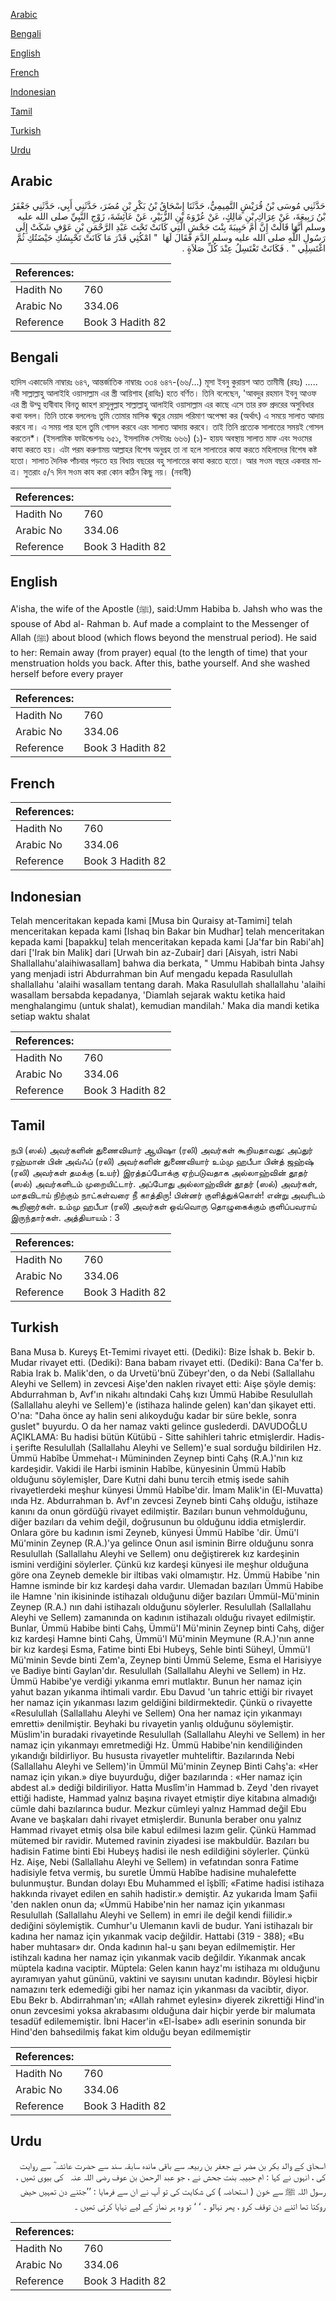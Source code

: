 [Arabic](#arabic)

[Bengali](#bengali)

[English](#english)

[French](#french)

[Indonesian](#indonesian)

[Tamil](#tamil)

[Turkish](#turkish)

[Urdu](#urdu)

## Arabic


<div dir="rtl" lang="ar" style={{fontSize:'larger',backgroundColor:'#f8f9fa',padding:20}}>
حَدَّثَنِي مُوسَى بْنُ قُرَيْشٍ التَّمِيمِيُّ، حَدَّثَنَا إِسْحَاقُ بْنُ بَكْرِ بْنِ مُضَرَ، حَدَّثَنِي أَبِي، حَدَّثَنِي جَعْفَرُ بْنُ رَبِيعَةَ، عَنْ عِرَاكِ بْنِ مَالِكٍ، عَنْ عُرْوَةَ بْنِ الزُّبَيْرِ، عَنْ عَائِشَةَ، زَوْجِ النَّبِيِّ صلى الله عليه وسلم أَنَّهَا قَالَتْ إِنَّ أُمَّ حَبِيبَةَ بِنْتَ جَحْشٍ الَّتِي كَانَتْ تَحْتَ عَبْدِ الرَّحْمَنِ بْنِ عَوْفٍ شَكَتْ إِلَى رَسُولِ اللَّهِ صلى الله عليه وسلم الدَّمَ فَقَالَ لَهَا ‏ "‏ امْكُثِي قَدْرَ مَا كَانَتْ تَحْبِسُكِ حَيْضَتُكِ ثُمَّ اغْتَسِلِي ‏"‏ ‏.‏ فَكَانَتْ تَغْتَسِلُ عِنْدَ كُلِّ صَلاَةٍ ‏.‏
</div>
<div style={{backgroundColor:'#f8f9fa',padding:20, marginBottom: 10}}><table> <thead> <tr> <th>References:</th> <th></th> </tr> </thead> <tbody><tr><td>Hadith No</td><td>760</td></tr><tr><td>Arabic No</td><td>334.06</td></tr><tr><td>Reference</td><td>Book 3 Hadith 82</td></tr></tbody></table></div>

## Bengali


<div dir="ltr" lang="bn" style={{fontSize:'larger',backgroundColor:'#f8f9fa',padding:20}}>
হাদিস একাডেমি নাম্বারঃ ৬৪৭, আন্তর্জাতিক নাম্বারঃ ৩৩৪ ৬৪৭-(৬৬/...) মূসা ইবনু কুরায়শ আত তামীমী (রহঃ) ..... নবী সাল্লাল্লাহু আলাইহি ওয়াসাল্লাম এর স্ত্রী আয়িশাহ (রাযিঃ) হতে বর্ণিত। তিনি বলেছেন, 'আবদুর রহমান ইবনু আওফ এর স্ত্রী উম্মু হাবীবাহ বিনতু জাহশ রাসূলুল্লাহ সাল্লাল্লাহু আলাইহি ওয়াসাল্লাম এর কাছে এসে তার রক্ত প্রদরের অসুবিধার কথা বলল। তিনি তাকে বললেনঃ তুমি তোমার মাসিক ঋতুর মেয়াদ পরিমাণ অপেক্ষা কর (অর্থাৎ) এ সময়ে সালাত আদায় করবে না। এ সময় পার হলে তুমি গোসল করবে এরং সালাত আদায় করবে। তাই তিনি প্রত্যেক সালাতের সময়ই গোসল করতেন*। (ইসলামিক ফাউন্ডেশনঃ ৬৫১, ইসলামিক সেন্টারঃ ৬৬৬) (১)- হায়য অবস্থায় সালাত মাফ এবং সওমের কাযা করতে হয়। এটা পরম করুণাময় আল্লাহর বিশেষ অনুগ্রহ তা না হলে সালাতের কাযা করতে মহিলাদের বিশেষ কষ্ট হতো। সালাত দৈনিক পাঁচবার পড়তে হয় বিধায় বছরের বহু সালাতের কাযা করতে হতো। আর সওম বছরে একবার মাত্র। সুতরাং ৫/৭ দিন সওম কায করা কোন কঠিন কিছু নয়। (নবাবী)
</div>
<div style={{backgroundColor:'#f8f9fa',padding:20, marginBottom: 10}}><table> <thead> <tr> <th>References:</th> <th></th> </tr> </thead> <tbody><tr><td>Hadith No</td><td>760</td></tr><tr><td>Arabic No</td><td>334.06</td></tr><tr><td>Reference</td><td>Book 3 Hadith 82</td></tr></tbody></table></div>

## English


<div dir="ltr" lang="en" style={{fontSize:'larger',backgroundColor:'#f8f9fa',padding:20}}>
A'isha, the wife of the Apostle (ﷺ), said:Umm Habiba b. Jahsh who was the spouse of Abd al- Rahman b. Auf made a complaint to the Messenger of Allah (ﷺ) about blood (which flows beyond the menstrual period). He said to her: Remain away (from prayer) equal (to the length of time) that your menstruation holds you back. After this, bathe yourself. And she washed herself before every prayer
</div>
<div style={{backgroundColor:'#f8f9fa',padding:20, marginBottom: 10}}><table> <thead> <tr> <th>References:</th> <th></th> </tr> </thead> <tbody><tr><td>Hadith No</td><td>760</td></tr><tr><td>Arabic No</td><td>334.06</td></tr><tr><td>Reference</td><td>Book 3 Hadith 82</td></tr></tbody></table></div>

## French


<div dir="ltr" lang="fr" style={{fontSize:'larger',backgroundColor:'#f8f9fa',padding:20}}>

</div>
<div style={{backgroundColor:'#f8f9fa',padding:20, marginBottom: 10}}><table> <thead> <tr> <th>References:</th> <th></th> </tr> </thead> <tbody><tr><td>Hadith No</td><td>760</td></tr><tr><td>Arabic No</td><td>334.06</td></tr><tr><td>Reference</td><td>Book 3 Hadith 82</td></tr></tbody></table></div>

## Indonesian


<div dir="ltr" lang="id" style={{fontSize:'larger',backgroundColor:'#f8f9fa',padding:20}}>
Telah menceritakan kepada kami [Musa bin Quraisy at-Tamimi] telah menceritakan kepada kami [Ishaq bin Bakar bin Mudhar] telah menceritakan kepada kami [bapakku] telah menceritakan kepada kami [Ja'far bin Rabi'ah] dari ['Irak bin Malik] dari [Urwah bin az-Zubair] dari [Aisyah, istri Nabi Shallallahu'alaihiwasallam] bahwa dia berkata, " Ummu Habibah binta Jahsy yang menjadi istri Abdurrahman bin Auf mengadu kepada Rasulullah shallallahu 'alaihi wasallam tentang darah. Maka Rasulullah shallallahu 'alaihi wasallam bersabda kepadanya, 'Diamlah sejarak waktu ketika haid menghalangimu (untuk shalat), kemudian mandilah.' Maka dia mandi ketika setiap waktu shalat
</div>
<div style={{backgroundColor:'#f8f9fa',padding:20, marginBottom: 10}}><table> <thead> <tr> <th>References:</th> <th></th> </tr> </thead> <tbody><tr><td>Hadith No</td><td>760</td></tr><tr><td>Arabic No</td><td>334.06</td></tr><tr><td>Reference</td><td>Book 3 Hadith 82</td></tr></tbody></table></div>

## Tamil


<div dir="ltr" lang="ta" style={{fontSize:'larger',backgroundColor:'#f8f9fa',padding:20}}>
நபி (ஸல்) அவர்களின் துணைவியார் ஆயிஷா (ரலி) அவர்கள் கூறியதாவது: அப்துர் ரஹ்மான் பின் அவ்ஃப் (ரலி) அவர்களின் துணைவியார் உம்மு ஹபீபா பின்த் ஜஹ்ஷ் (ரலி) அவர்கள் தமக்கு (உயர்) இரத்தப்போக்கு ஏற்படுவதாக அல்லாஹ்வின் தூதர் (ஸல்) அவர்களிடம் முறையிட்டார். அப்போது அல்லாஹ்வின் தூதர் (ஸல்) அவர்கள், மாதவிடாய் நிற்கும் நாட்கள்வரை நீ காத்திரு! பின்னர் குளித்துக்கொள்! என்று அவரிடம் கூறினார்கள். உம்மு ஹபீபா (ரலி) அவர்கள் ஒவ்வொரு தொழுகைக்கும் குளிப்பவராய் இருந்தார்கள். அத்தியாயம் : 3
</div>
<div style={{backgroundColor:'#f8f9fa',padding:20, marginBottom: 10}}><table> <thead> <tr> <th>References:</th> <th></th> </tr> </thead> <tbody><tr><td>Hadith No</td><td>760</td></tr><tr><td>Arabic No</td><td>334.06</td></tr><tr><td>Reference</td><td>Book 3 Hadith 82</td></tr></tbody></table></div>

## Turkish


<div dir="ltr" lang="tr" style={{fontSize:'larger',backgroundColor:'#f8f9fa',padding:20}}>
Bana Musa b. Kureyş Et-Temimi rivayet etti. (Dediki): Bize İshak b. Bekir b. Mudar rivayet etti. (Dediki): Bana babam rivayet etti. (Dediki): Bana Ca'fer b. Rabia Irak b. Malik'den, o da Urvetü'bnü Zübeyr'den, o da Nebi (Sallallahu Aleyhi ve Sellem) in zevcesi Aişe'den naklen rivayet etti: Aişe şöyle demiş: Abdurrahman b, Avf'ın nikahı altındaki Cahş kızı Ümmü Habibe Resulullah (Sallallahu aleyhi ve Sellem)'e (istihaza halinde gelen) kan'dan şikayet etti. O'na: "Daha önce ay halin seni alıkoyduğu kadar bir süre bekle, sonra guslet" buyurdu. O da her namaz vakti gelince guslederdi. DAVUDOĞLU AÇIKLAMA: Bu hadisi bütün Kütübü - Sitte sahihleri tahric etmişlerdir. Hadis-i şerifte Resulullah (Sallallahu Aleyhi ve Sellem)'e sual sorduğu bildirilen Hz. Ümmü Habîbe Ümmehat-ı Mümininden Zeynep binti Cahş (R.A.)'nın kız kardeşidir. Vakidi ile Harbi isminin Habîbe, künyesinin Ümmü Habîb olduğunu söylemişler, Dare Kutni dahi bunu tercih etmiş isede sahih rivayetlerdeki meşhur künyesi Ümmü Habîbe'dir. İmam Malik'in (El-Muvatta) ında Hz. Abdurrahman b. Avf'ın zevcesi Zeyneb binti Cahş olduğu, istihaze kanını da onun gördüğü rivayet edilmiştir. Bazıları bunun vehmolduğunu, diğer bazıları da vehim değil, doğrusunun bu olduğunu iddia etmişlerdir. Onlara göre bu kadının ismi Zeyneb, künyesi Ümmü Habîbe 'dir. Ümü'l Mü'minin Zeynep (R.A.)'ya gelince Onun asıl isminin Birre olduğunu sonra Resulullah (Sallallahu Aleyhi ve Sellem) onu değiştirerek kız kardeşinin ismini verdiğini söylerler. Çünkü kız kardeşi künyesi ile meşhur olduğuna göre ona Zeyneb demekle bir iltibas vaki olmamıştır. Hz. Ümmü Habibe 'nin Hamne isminde bir kız kardeşi daha vardır. Ulemadan bazıları Ümmü Habibe ile Hamne 'nin ikisininde istihazalı olduğunu diğer bazıları Ümmül-Mü'minin Zeynep (R.A.) nın dahi istihazalı olduğunu söylerler. Resulullah (Sallallahu Aleyhi ve Sellem) zamanında on kadının istihazalı olduğu rivayet edilmiştir. Bunlar, Ümmü Habibe binti Cahş, Ümmü'l Mü'minin Zeynep binti Cahş, diğer kız kardeşi Hamne binti Cahş, Ümmü'l Mü'minin Meymune (R.A.)'nın anne bir kız kardeşi Esma, Fatime bin­ti Ebi Hubeyş, Sehle binti Süheyl, Ümmü'l Mü'minin Sevde binti Zem'a, Zeynep binti Ümmü Seleme, Esma el Harisiyye ve Badiye binti Gaylan'dır. Resulullah (Sallallahu Aleyhi ve Sellem) in Hz. Ümmü Habibe'ye verdiği yıkanma emri mutlaktır. Bunun her namaz için yahut bazan yıkanma ihtimali vardır. Ebu Davud 'un tahric ettiği bir rivayet her namaz için yıkanması lazım geldiğini bildirmektedir. Çünkü o rivayette «Resulullah (Sallallahu Aleyhi ve Sellem) Ona her namaz için yıkanmayı emretti» denilmiştir. Beyhaki bu rivayetin yanlış olduğunu söylemiştir. Müslim'in buradaki rivayetinde Resulullah (Sallallahu Aleyhi ve Sellem) in her namaz için yıkanmayı emretmediği Hz. Ümmü Habibe'nin kendiliğinden yıkandığı bildirliyor. Bu hususta rivayetler muhteliftir. Bazılarında Nebi (Sallallahu Aleyhi ve Sellem)'in Ümmül Mü'minin Zeynep Binti Cahş'a: «Her namaz için yıkan.» diye buyurduğu, diğer bazılarında : «Her namaz için abdest al.» dediği bildiriliyor. Hatta Muslîm'in Hammad b. Zeyd 'den rivayet ettiği hadiste, Hammad yalnız başına rivayet etmiştir diye kitabına almadığı cümle dahi bazılarınca budur. Mezkur cümleyi yalnız Hammad değil Ebu Avane ve başkaları dahi rivayet etmişlerdir. Bununla beraber onu yalnız Hammad rivayet etmiş olsa bile kabul edilmesi lazım gelir. Çünkü Hammad mütemed bir ravidir. Mutemed ravinin ziyadesi ise makbuldür. Bazıları bu hadisin Fatime binti Ebi Hubeyş hadisi ile nesh edildiğini söylerler. Çünkü Hz. Aişe, Nebi (Sallallahu Aleyhi ve Sellem) in vefatından sonra Fatime hadisiyle fetva vermiş, bu suretle Ümmü Habîbe hadisine muhalefette bulunmuştur. Bundan dolayı Ebu Muhammed el îşbîlî; «Fatime hadisi istihaza hakkında rivayet edilen en sahih hadistir.» demiştir. Az yukarıda İmam Şafii 'den naklen onun da; «Ümmü Habibe'nin her namaz için yıkanması Resulullah (Sallallahu Aleyhi ve Sellem) in emri ile değil kendi fiilidir.» dediğini söylemiştik. Cumhur'u Ulemanın kavli de budur. Yani istihazalı bir kadına her namaz için yıkanmak vacip değildir. Hattabi (319 - 388); «Bu haber muhtasar» dır. Onda kadının hal-u şanı beyan edilmemiştir. Her istihzalı kadına her namaz için yıkanmak vacib değildir. Yıkanmak ancak müptela kadına vaciptir. Müptela: Gelen kanın hayz'mı istihaza mı olduğunu ayıramıyan yahut gününü, vaktini ve sayısını unutan kadındır. Böylesi hiçbir namazını terk edemediği gibi her namaz için yıkanması da vacibtir, diyor. Ebu Bekr b. Abdirrahman'ın; «Allah rahmet eylesin» diyerek zikrettiği Hind'in onun zevcesimi yoksa akrabasımı olduğuna dair hiçbir yerde bir malumata tesadüf edilememiştir. İbni Hacer'in «El-İsabe» adlı eserinin sonunda bir Hind'den bahsedilmiş fakat kim olduğu beyan edilmemiştir
</div>
<div style={{backgroundColor:'#f8f9fa',padding:20, marginBottom: 10}}><table> <thead> <tr> <th>References:</th> <th></th> </tr> </thead> <tbody><tr><td>Hadith No</td><td>760</td></tr><tr><td>Arabic No</td><td>334.06</td></tr><tr><td>Reference</td><td>Book 3 Hadith 82</td></tr></tbody></table></div>

## Urdu


<div dir="rtl" lang="ur" style={{fontSize:'larger',backgroundColor:'#f8f9fa',padding:20}}>
اسحاق کے والد بکر بن مضر نے جعفر بن ربیعہ سے باقی ماندہ سابقہ سند سے حضرت عائشہ ؓ سے روایت کی ، انہوں نے کہا : ام حبیبہ بنت جحش نے ، جو عبد الرحمن بن عوف ‌رضی ‌اللہ ‌عنہ ‌ ‌ کی بیوی تھیں ، رسول اللہ ﷺ سے خون ( استحاضہ ) کی شکایت کی تو آپ نے ان سے فرمایا : ’’جتنے دن تمہیں حیض روکتا تھا اتنے دن توقف کرو ، پھر نہالو ۔ ‘ ‘ تو وہ ہر نماز کے لیے نہایا کرتی تھیں ۔
</div>
<div style={{backgroundColor:'#f8f9fa',padding:20, marginBottom: 10}}><table> <thead> <tr> <th>References:</th> <th></th> </tr> </thead> <tbody><tr><td>Hadith No</td><td>760</td></tr><tr><td>Arabic No</td><td>334.06</td></tr><tr><td>Reference</td><td>Book 3 Hadith 82</td></tr></tbody></table></div>